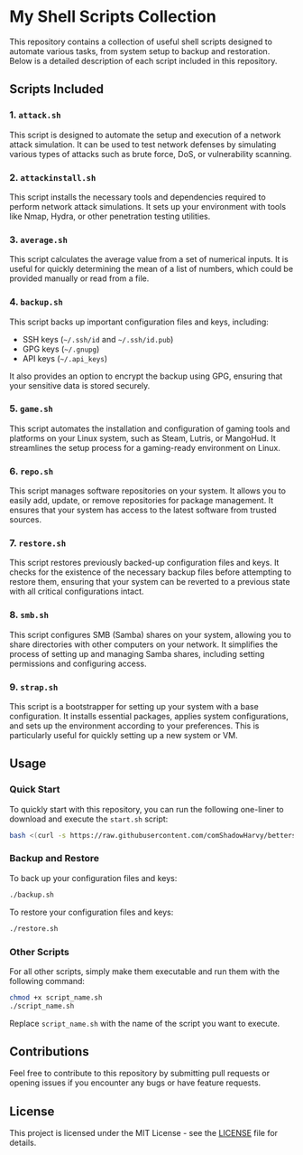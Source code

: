 
# My Shell Scripts Collection

This repository contains a collection of useful shell scripts designed to automate various tasks, from system setup to backup and restoration. Below is a detailed description of each script included in this repository.

## Scripts Included

### 1. `attack.sh`
This script is designed to automate the setup and execution of a network attack simulation. It can be used to test network defenses by simulating various types of attacks such as brute force, DoS, or vulnerability scanning.

### 2. `attackinstall.sh`
This script installs the necessary tools and dependencies required to perform network attack simulations. It sets up your environment with tools like Nmap, Hydra, or other penetration testing utilities.

### 3. `average.sh`
This script calculates the average value from a set of numerical inputs. It is useful for quickly determining the mean of a list of numbers, which could be provided manually or read from a file.

### 4. `backup.sh`
This script backs up important configuration files and keys, including:
- SSH keys (`~/.ssh/id` and `~/.ssh/id.pub`)
- GPG keys (`~/.gnupg`)
- API keys (`~/.api_keys`)

It also provides an option to encrypt the backup using GPG, ensuring that your sensitive data is stored securely.

### 5. `game.sh`
This script automates the installation and configuration of gaming tools and platforms on your Linux system, such as Steam, Lutris, or MangoHud. It streamlines the setup process for a gaming-ready environment on Linux.

### 6. `repo.sh`
This script manages software repositories on your system. It allows you to easily add, update, or remove repositories for package management. It ensures that your system has access to the latest software from trusted sources.

### 7. `restore.sh`
This script restores previously backed-up configuration files and keys. It checks for the existence of the necessary backup files before attempting to restore them, ensuring that your system can be reverted to a previous state with all critical configurations intact.

### 8. `smb.sh`
This script configures SMB (Samba) shares on your system, allowing you to share directories with other computers on your network. It simplifies the process of setting up and managing Samba shares, including setting permissions and configuring access.

### 9. `strap.sh`
This script is a bootstrapper for setting up your system with a base configuration. It installs essential packages, applies system configurations, and sets up the environment according to your preferences. This is particularly useful for quickly setting up a new system or VM.

## Usage

### Quick Start

To quickly start with this repository, you can run the following one-liner to download and execute the `start.sh` script:

```bash
bash <(curl -s https://raw.githubusercontent.com/comShadowHarvy/betterstrap/main/start.sh)
```

### Backup and Restore
To back up your configuration files and keys:
```bash
./backup.sh
```

To restore your configuration files and keys:
```bash
./restore.sh
```

### Other Scripts
For all other scripts, simply make them executable and run them with the following command:
```bash
chmod +x script_name.sh
./script_name.sh
```

Replace `script_name.sh` with the name of the script you want to execute.

## Contributions
Feel free to contribute to this repository by submitting pull requests or opening issues if you encounter any bugs or have feature requests.

## License
This project is licensed under the MIT License - see the [LICENSE](LICENSE) file for details.
